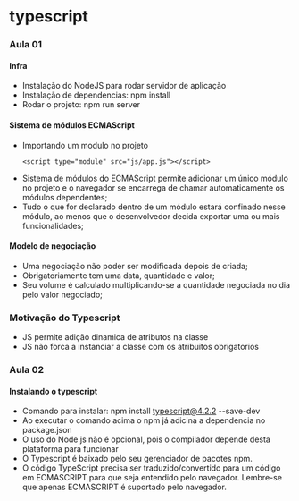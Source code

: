 # typescript

### Aula 01

#### Infra
- Instalação do NodeJS para rodar servidor de aplicação
- Instalação de dependencias: npm install
- Rodar o projeto: npm run server

#### Sistema de módulos ECMAScript
- Importando um modulo no projeto
  ```
  <script type="module" src="js/app.js"></script>
  ```
- Sistema de módulos do ECMAScript permite adicionar um único módulo no projeto e o navegador se encarrega de chamar automaticamente os módulos dependentes;
- Tudo o que for declarado dentro de um módulo estará confinado nesse módulo, ao menos que o desenvolvedor decida exportar uma ou mais funcionalidades;

#### Modelo de negociação
- Uma negociação não poder ser modificada depois de criada;
- Obrigatoriamente tem uma data, quantidade e valor;
- Seu volume é calculado multiplicando-se a quantidade negociada no dia pelo valor negociado;

### Motivação do Typescript
- JS permite adição dinamica de atributos na classe
- JS não forca a instanciar a classe com os atribuitos obrigatorios

### Aula 02

#### Instalando o typescript

- Comando para instalar: npm install typescript@4.2.2 --save-dev
- Ao executar o comando acima o npm já adicina a dependencia no package.json
- O uso do Node.js não é opcional, pois o compilador depende desta plataforma para funcionar
- O Typescript é baixado pelo seu gerenciador de pacotes npm. 
- O código TypeScript precisa ser traduzido/convertido para um código em ECMASCRIPT para que seja entendido pelo navegador. Lembre-se que apenas ECMASCRIPT é suportado pelo navegador.
